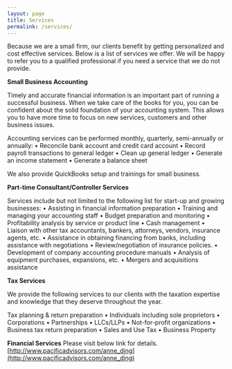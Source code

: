 ```yaml
---
layout: page
title: Services
permalink: /services/
---
```


Because we are a small firm, our clients benefit by getting personalized and cost effective services.  Below is a list of services we offer.  We will be happy to refer you to a qualified professional if you need a service that we do not provide.

**Small Business Accounting**

Timely and accurate financial information is an important part of running a successful business.  When we take care of the books for you, you can be confident about the solid foundation of your accounting system.  This allows you to have more time to focus on new services, customers and other business issues.

Accounting services can be performed monthly, quarterly, semi-annually or annually:
• Reconcile bank account and credit card account
• Record payroll transactions to general ledger
• Clean up general ledger
• Generate an income statement
• Generate a balance sheet

We also provide QuickBooks setup and trainings for small business.

**Part-time Consultant/Controller Services**

Services include but not limited to the following list for start-up and growing businesses:
• Assisting in financial information preparation
• Training and managing your accounting staff
• Budget preparation and monitoring
• Profitability analysis by service or product line
• Cash management
• Liaison with other tax accountants, bankers, attorneys, vendors, insurance agents, etc.
• Assistance in obtaining financing from banks, including assistance with negotiations
• Review/negotiation of insurance policies.
• Development of company accounting procedure manuals
• Analysis of equipment purchases, expansions, etc.
• Mergers and acquisitions assistance

**Tax Services**

We provide the following services to our clients with the taxation expertise and knowledge that they deserve throughout the year.

Tax planning & return preparation
• Individuals including sole proprietors
• Corporations
• Partnerships
• LLCs/LLPs
• Not-for-profit organizations
• Business tax return preparation
• Sales and Use Tax
• Business Property

**Financial Services**
Please visit below link for details.
[http://www.pacificadvisors.com/anne_ding](http://www.pacificadvisors.com/anne_ding)